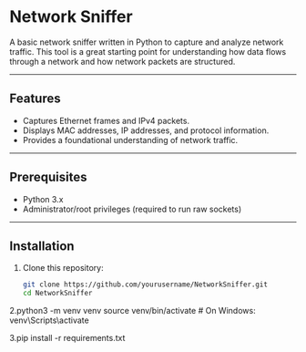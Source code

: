 # Network Sniffer

A basic network sniffer written in Python to capture and analyze network traffic. This tool is a great starting point for understanding how data flows through a network and how network packets are structured.

---

## Features
- Captures Ethernet frames and IPv4 packets.
- Displays MAC addresses, IP addresses, and protocol information.
- Provides a foundational understanding of network traffic.

---

## Prerequisites
- Python 3.x
- Administrator/root privileges (required to run raw sockets)

---

## Installation
1. Clone this repository:
   ```bash
   git clone https://github.com/yourusername/NetworkSniffer.git
   cd NetworkSniffer

2.python3 -m venv venv
source venv/bin/activate  # On Windows: venv\Scripts\activate

3.pip install -r requirements.txt

